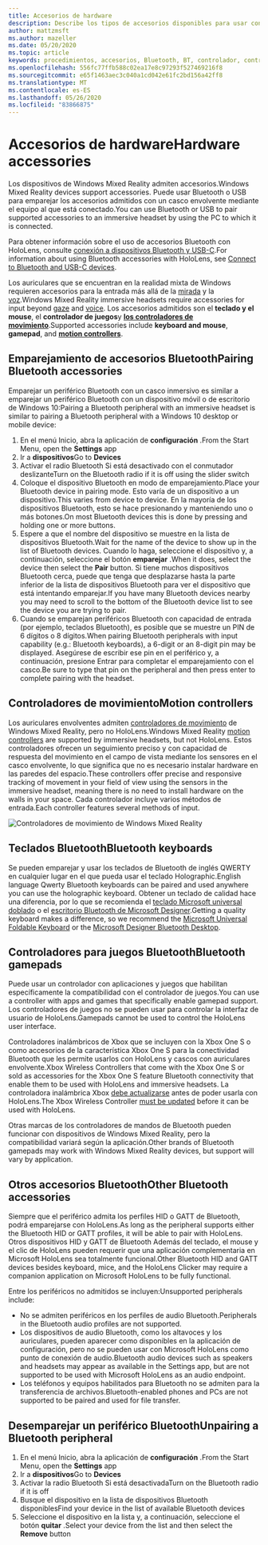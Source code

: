 ```yaml
---
title: Accesorios de hardware
description: Describe los tipos de accesorios disponibles para usar con Windows Mixed Reality y cómo configurarlos.
author: mattzmsft
ms.author: mazeller
ms.date: 05/20/2020
ms.topic: article
keywords: procedimientos, accesorios, Bluetooth, BT, controlador, controlador para juegos, haga clic en Xbox
ms.openlocfilehash: 556fc77ffb588c02ea17e8c97293f527469216f8
ms.sourcegitcommit: e65f1463aec3c040a1cd042e61fc2bd156a42ff8
ms.translationtype: MT
ms.contentlocale: es-ES
ms.lasthandoff: 05/26/2020
ms.locfileid: "83866875"
---
```

# <a name="hardware-accessories"></a><span data-ttu-id="fa266-104">Accesorios de hardware</span><span class="sxs-lookup"><span data-stu-id="fa266-104">Hardware accessories</span></span>

<span data-ttu-id="fa266-105">Los dispositivos de Windows Mixed Reality admiten accesorios.</span><span class="sxs-lookup"><span data-stu-id="fa266-105">Windows Mixed Reality devices support accessories.</span></span> <span data-ttu-id="fa266-106">Puede usar Bluetooth o USB para emparejar los accesorios admitidos con un casco envolvente mediante el equipo al que está conectado.</span><span class="sxs-lookup"><span data-stu-id="fa266-106">You can use Bluetooth or USB to pair supported accessories to an immersive headset by using the PC to which it is connected.</span></span>

<span data-ttu-id="fa266-107">Para obtener información sobre el uso de accesorios Bluetooth con HoloLens, consulte [conexión a dispositivos Bluetooth y USB-C](https://docs.microsoft.com/hololens/hololens-connect-devices).</span><span class="sxs-lookup"><span data-stu-id="fa266-107">For information about using Bluetooth accessories with HoloLens, see [Connect to Bluetooth and USB-C devices](https://docs.microsoft.com/hololens/hololens-connect-devices).</span></span>

<span data-ttu-id="fa266-108">Los auriculares que se encuentran en la realidad mixta de Windows requieren accesorios para la entrada más allá de la [mirada](gaze-and-commit.md) y la [voz](voice-input.md).</span><span class="sxs-lookup"><span data-stu-id="fa266-108">Windows Mixed Reality immersive headsets require accessories for input beyond [gaze](gaze-and-commit.md) and [voice](voice-input.md).</span></span> <span data-ttu-id="fa266-109">Los accesorios admitidos son el **teclado y el mouse**, el **controlador de juegos**y **[los controladores de movimiento](motion-controllers.md)**.</span><span class="sxs-lookup"><span data-stu-id="fa266-109">Supported accessories include **keyboard and mouse**, **gamepad**, and **[motion controllers](motion-controllers.md)**.</span></span>

## <a name="pairing-bluetooth-accessories"></a><span data-ttu-id="fa266-110">Emparejamiento de accesorios Bluetooth</span><span class="sxs-lookup"><span data-stu-id="fa266-110">Pairing Bluetooth accessories</span></span>

<span data-ttu-id="fa266-111">Emparejar un periférico Bluetooth con un casco inmersivo es similar a emparejar un periférico Bluetooth con un dispositivo móvil o de escritorio de Windows 10:</span><span class="sxs-lookup"><span data-stu-id="fa266-111">Pairing a Bluetooth peripheral with an immersive headset is similar to pairing a Bluetooth peripheral with a Windows 10 desktop or mobile device:</span></span>

1. <span data-ttu-id="fa266-112">En el menú Inicio, abra la aplicación de **configuración** .</span><span class="sxs-lookup"><span data-stu-id="fa266-112">From the Start Menu, open the **Settings** app</span></span>
2. <span data-ttu-id="fa266-113">Ir a **dispositivos**</span><span class="sxs-lookup"><span data-stu-id="fa266-113">Go to **Devices**</span></span>
3. <span data-ttu-id="fa266-114">Activar el radio Bluetooth Si está desactivado con el conmutador deslizante</span><span class="sxs-lookup"><span data-stu-id="fa266-114">Turn on the Bluetooth radio if it is off using the slider switch</span></span>
4. <span data-ttu-id="fa266-115">Coloque el dispositivo Bluetooth en modo de emparejamiento.</span><span class="sxs-lookup"><span data-stu-id="fa266-115">Place your Bluetooth device in pairing mode.</span></span> <span data-ttu-id="fa266-116">Esto varía de un dispositivo a un dispositivo.</span><span class="sxs-lookup"><span data-stu-id="fa266-116">This varies from device to device.</span></span> <span data-ttu-id="fa266-117">En la mayoría de los dispositivos Bluetooth, esto se hace presionando y manteniendo uno o más botones.</span><span class="sxs-lookup"><span data-stu-id="fa266-117">On most Bluetooth devices this is done by pressing and holding one or more buttons.</span></span>
5. <span data-ttu-id="fa266-118">Espere a que el nombre del dispositivo se muestre en la lista de dispositivos Bluetooth.</span><span class="sxs-lookup"><span data-stu-id="fa266-118">Wait for the name of the device to show up in the list of Bluetooth devices.</span></span> <span data-ttu-id="fa266-119">Cuando lo haga, seleccione el dispositivo y, a continuación, seleccione el botón **emparejar** .</span><span class="sxs-lookup"><span data-stu-id="fa266-119">When it does, select the device then select the **Pair** button.</span></span> <span data-ttu-id="fa266-120">Si tiene muchos dispositivos Bluetooth cerca, puede que tenga que desplazarse hasta la parte inferior de la lista de dispositivos Bluetooth para ver el dispositivo que está intentando emparejar.</span><span class="sxs-lookup"><span data-stu-id="fa266-120">If you have many Bluetooth devices nearby you may need to scroll to the bottom of the Bluetooth device list to see the device you are trying to pair.</span></span>
6. <span data-ttu-id="fa266-121">Cuando se emparejan periféricos Bluetooth con capacidad de entrada (por ejemplo, teclados Bluetooth), es posible que se muestre un PIN de 6 dígitos o 8 dígitos.</span><span class="sxs-lookup"><span data-stu-id="fa266-121">When pairing Bluetooth peripherals with input capability (e.g.: Bluetooth keyboards), a 6-digit or an 8-digit pin may be displayed.</span></span> <span data-ttu-id="fa266-122">Asegúrese de escribir ese pin en el periférico y, a continuación, presione Entrar para completar el emparejamiento con el casco.</span><span class="sxs-lookup"><span data-stu-id="fa266-122">Be sure to type that pin on the peripheral and then press enter to complete pairing with the headset.</span></span>

## <a name="motion-controllers"></a><span data-ttu-id="fa266-123">Controladores de movimiento</span><span class="sxs-lookup"><span data-stu-id="fa266-123">Motion controllers</span></span>

<span data-ttu-id="fa266-124">Los auriculares envolventes admiten [controladores de movimiento](motion-controllers.md) de Windows Mixed Reality, pero no HoloLens.</span><span class="sxs-lookup"><span data-stu-id="fa266-124">Windows Mixed Reality [motion controllers](motion-controllers.md) are supported by immersive headsets, but not HoloLens.</span></span> <span data-ttu-id="fa266-125">Estos controladores ofrecen un seguimiento preciso y con capacidad de respuesta del movimiento en el campo de vista mediante los sensores en el casco envolvente, lo que significa que no es necesario instalar hardware en las paredes del espacio.</span><span class="sxs-lookup"><span data-stu-id="fa266-125">These controllers offer precise and responsive tracking of movement in your field of view using the sensors in the immersive headset, meaning there is no need to install hardware on the walls in your space.</span></span> <span data-ttu-id="fa266-126">Cada controlador incluye varios métodos de entrada.</span><span class="sxs-lookup"><span data-stu-id="fa266-126">Each controller features several methods of input.</span></span>

![Controladores de movimiento de Windows Mixed Reality](images/winmr-ck-1080x1080-350px.jpg)

## <a name="bluetooth-keyboards"></a><span data-ttu-id="fa266-128">Teclados Bluetooth</span><span class="sxs-lookup"><span data-stu-id="fa266-128">Bluetooth keyboards</span></span>

<span data-ttu-id="fa266-129">Se pueden emparejar y usar los teclados de Bluetooth de inglés QWERTY en cualquier lugar en el que pueda usar el teclado Holographic.</span><span class="sxs-lookup"><span data-stu-id="fa266-129">English language Qwerty Bluetooth keyboards can be paired and used anywhere you can use the holographic keyboard.</span></span> <span data-ttu-id="fa266-130">Obtener un teclado de calidad hace una diferencia, por lo que se recomienda el [teclado Microsoft universal doblado](https://www.microsoft.com/accessories/products/keyboards/universal-foldable-keyboard/gu5-00001) o el [escritorio Bluetooth de Microsoft Designer](https://www.microsoft.com/accessories/products/keyboards/designer-bluetooth-desktop/7n9-00001).</span><span class="sxs-lookup"><span data-stu-id="fa266-130">Getting a quality keyboard makes a difference, so we recommend the [Microsoft Universal Foldable Keyboard](https://www.microsoft.com/accessories/products/keyboards/universal-foldable-keyboard/gu5-00001) or the [Microsoft Designer Bluetooth Desktop](https://www.microsoft.com/accessories/products/keyboards/designer-bluetooth-desktop/7n9-00001).</span></span>

## <a name="bluetooth-gamepads"></a><span data-ttu-id="fa266-131">Controladores para juegos Bluetooth</span><span class="sxs-lookup"><span data-stu-id="fa266-131">Bluetooth gamepads</span></span>

<span data-ttu-id="fa266-132">Puede usar un controlador con aplicaciones y juegos que habilitan específicamente la compatibilidad con el controlador de juegos.</span><span class="sxs-lookup"><span data-stu-id="fa266-132">You can use a controller with apps and games that specifically enable gamepad support.</span></span> <span data-ttu-id="fa266-133">Los controladores de juegos no se pueden usar para controlar la interfaz de usuario de HoloLens.</span><span class="sxs-lookup"><span data-stu-id="fa266-133">Gamepads cannot be used to control the HoloLens user interface.</span></span>

<span data-ttu-id="fa266-134">Controladores inalámbricos de Xbox que se incluyen con la Xbox One S o como accesorios de la característica Xbox One S para la conectividad Bluetooth que les permite usarlos con HoloLens y cascos con auriculares envolvente.</span><span class="sxs-lookup"><span data-stu-id="fa266-134">Xbox Wireless Controllers that come with the Xbox One S or sold as accessories for the Xbox One S feature Bluetooth connectivity that enable them to be used with HoloLens and immersive headsets.</span></span> <span data-ttu-id="fa266-135">La controladora inalámbrica Xbox [debe actualizarse](https://support.xbox.com/xbox-one/accessories/update-controller-for-stereo-headset-adapter) antes de poder usarla con HoloLens.</span><span class="sxs-lookup"><span data-stu-id="fa266-135">The Xbox Wireless Controller [must be updated](https://support.xbox.com/xbox-one/accessories/update-controller-for-stereo-headset-adapter) before it can be used with HoloLens.</span></span>

<span data-ttu-id="fa266-136">Otras marcas de los controladores de mandos de Bluetooth pueden funcionar con dispositivos de Windows Mixed Reality, pero la compatibilidad variará según la aplicación.</span><span class="sxs-lookup"><span data-stu-id="fa266-136">Other brands of Bluetooth gamepads may work with Windows Mixed Reality devices, but support will vary by application.</span></span>

## <a name="other-bluetooth-accessories"></a><span data-ttu-id="fa266-137">Otros accesorios Bluetooth</span><span class="sxs-lookup"><span data-stu-id="fa266-137">Other Bluetooth accessories</span></span>

<span data-ttu-id="fa266-138">Siempre que el periférico admita los perfiles HID o GATT de Bluetooth, podrá emparejarse con HoloLens.</span><span class="sxs-lookup"><span data-stu-id="fa266-138">As long as the peripheral supports either the Bluetooth HID or GATT profiles, it will be able to pair with HoloLens.</span></span> <span data-ttu-id="fa266-139">Otros dispositivos HID y GATT de Bluetooth Además del teclado, el mouse y el clic de HoloLens pueden requerir que una aplicación complementaria en Microsoft HoloLens sea totalmente funcional.</span><span class="sxs-lookup"><span data-stu-id="fa266-139">Other Bluetooth HID and GATT devices besides keyboard, mice, and the HoloLens Clicker may require a companion application on Microsoft HoloLens to be fully functional.</span></span>

<span data-ttu-id="fa266-140">Entre los periféricos no admitidos se incluyen:</span><span class="sxs-lookup"><span data-stu-id="fa266-140">Unsupported peripherals include:</span></span>

* <span data-ttu-id="fa266-141">No se admiten periféricos en los perfiles de audio Bluetooth.</span><span class="sxs-lookup"><span data-stu-id="fa266-141">Peripherals in the Bluetooth audio profiles are not supported.</span></span>
* <span data-ttu-id="fa266-142">Los dispositivos de audio Bluetooth, como los altavoces y los auriculares, pueden aparecer como disponibles en la aplicación de configuración, pero no se pueden usar con Microsoft HoloLens como punto de conexión de audio.</span><span class="sxs-lookup"><span data-stu-id="fa266-142">Bluetooth audio devices such as speakers and headsets may appear as available in the Settings app, but are not supported to be used with Microsoft HoloLens as an audio endpoint.</span></span>
* <span data-ttu-id="fa266-143">Los teléfonos y equipos habilitados para Bluetooth no se admiten para la transferencia de archivos.</span><span class="sxs-lookup"><span data-stu-id="fa266-143">Bluetooth-enabled phones and PCs are not supported to be paired and used for file transfer.</span></span>

## <a name="unpairing-a-bluetooth-peripheral"></a><span data-ttu-id="fa266-144">Desemparejar un periférico Bluetooth</span><span class="sxs-lookup"><span data-stu-id="fa266-144">Unpairing a Bluetooth peripheral</span></span>

1. <span data-ttu-id="fa266-145">En el menú Inicio, abra la aplicación de **configuración** .</span><span class="sxs-lookup"><span data-stu-id="fa266-145">From the Start Menu, open the **Settings** app</span></span>
2. <span data-ttu-id="fa266-146">Ir a **dispositivos**</span><span class="sxs-lookup"><span data-stu-id="fa266-146">Go to **Devices**</span></span>
3. <span data-ttu-id="fa266-147">Activar la radio Bluetooth Si está desactivada</span><span class="sxs-lookup"><span data-stu-id="fa266-147">Turn on the Bluetooth radio if it is off</span></span>
4. <span data-ttu-id="fa266-148">Busque el dispositivo en la lista de dispositivos Bluetooth disponibles</span><span class="sxs-lookup"><span data-stu-id="fa266-148">Find your device in the list of available Bluetooth devices</span></span>
5. <span data-ttu-id="fa266-149">Seleccione el dispositivo en la lista y, a continuación, seleccione el botón **quitar** .</span><span class="sxs-lookup"><span data-stu-id="fa266-149">Select your device from the list and then select the **Remove** button</span></span>

